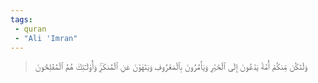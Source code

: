 ```yaml
---
tags: 
 - quran 
 - "Ali 'Imran"
---
```


> وَلۡتَكُن مِّنكُمۡ أُمَّةٞ يَدۡعُونَ إِلَى ٱلۡخَيۡرِ وَيَأۡمُرُونَ بِٱلۡمَعۡرُوفِ وَيَنۡهَوۡنَ عَنِ ٱلۡمُنكَرِۚ وَأُوْلَـٰٓئِكَ هُمُ ٱلۡمُفۡلِحُونَ
